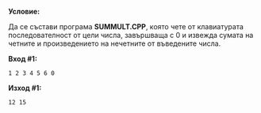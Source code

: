 **Условие:**

Да се състави програма **SUMMULT.CPP**, която чете от клавиатурата последователност от цели числа, завършваща с 0 и извежда сумата на четните и произведението на нечетните от въведените числа.

**Вход #1:**

	1 2 3 4 5 6 0

**Изход #1:**

	12 15